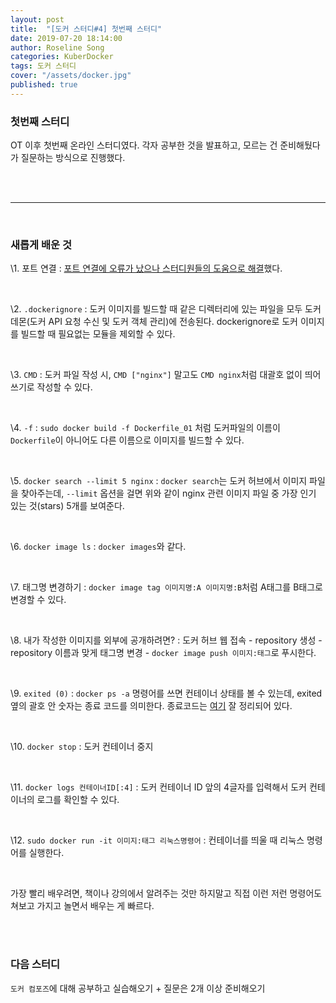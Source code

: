```yaml
---
layout: post
title:  "[도커 스터디#4] 첫번째 스터디"
date: 2019-07-20 18:14:00
author: Roseline Song
categories: KuberDocker
tags: 도커 스터디
cover: "/assets/docker.jpg"
published: true
---
```


### 첫번째 스터디 

OT 이후 첫번째 온라인 스터디였다. 
각자 공부한 것을 발표하고, 모르는 건 준비해뒀다가 질문하는 방식으로 진행했다. 

<br>
<br>

<hr>

<br>

### 새롭게 배운 것

\1. 포트 연결 : [포트 연결에 오류가 났으나 스터디원들의 도움으로 해결](https://roseline124.github.io/daily-study/2019/07/17/Study-190717-docker-study03.html)했다. 

<br>

\2. `.dockerignore` : 도커 이미지를 빌드할 때 같은 디렉터리에 있는 파일을 모두 도커 데몬(도커 API 요청 수신 및 도커 객체 관리)에 전송된다. dockerignore로 도커 이미지를 빌드할 때 필요없는 모듈을 제외할 수 있다.

<br>

\3. `CMD` : 도커 파일 작성 시, `CMD ["nginx"]` 말고도 `CMD nginx`처럼 대괄호 없이 띄어쓰기로 작성할 수 있다.  

<br>

\4. `-f` : `sudo docker build -f Dockerfile_01` 처럼 도커파일의 이름이 `Dockerfile`이 아니어도 다른 이름으로 이미지를 빌드할 수 있다. 

<br>

\5. `docker search --limit 5 nginx` : `docker search`는 도커 허브에서 이미지 파일을 찾아주는데, `--limit` 옵션을 걸면 위와 같이 nginx 관련 이미지 파일 중 가장 인기 있는 것(stars) 5개를 보여준다. 

<br>

\6. `docker image ls` : `docker images`와 같다. 

<br>

\7. 태그명 변경하기 : `docker image tag 이미지명:A 이미지명:B`처럼 A태그를 B태그로 변경할 수 있다. 

<br>

\8. 내가 작성한 이미지를 외부에 공개하려면? : 도커 허브 웹 접속 - repository 생성 - repository 이름과 맞게 태그명 변경 - `docker image push 이미지:태그`로 푸시한다.

<br>

\9. `exited (0)` : `docker ps -a` 명령어를 쓰면 컨테이너 상태를 볼 수 있는데, exited 옆의 괄호 안 숫자는 종료 코드를 의미한다. 종료코드는 [여기](http://blog.naver.com/PostView.nhn?blogId=alice_k106&logNo=221310477844&parentCategoryNo=&categoryNo=21&viewDate=&isShowPopularPosts=true&from=search) 잘 정리되어 있다.

<br>

\10. `docker stop` : 도커 컨테이너 중지 

<br>

\11. `docker logs 컨테이너ID[:4]` : 도커 컨테이너 ID 앞의 4글자를 입력해서 도커 컨테이너의 로그를 확인할 수 있다. 

<br>

\12. `sudo docker run -it 이미지:태그 리눅스명령어` : 컨테이너를 띄울 때 리눅스 명령어를 실행한다.  

<br>

가장 빨리 배우려면, 책이나 강의에서 알려주는 것만 하지말고 직접 이런 저런 명령어도 쳐보고 가지고 놀면서 배우는 게 빠르다.  


<br>
<br>


### 다음 스터디 

`도커 컴포즈`에 대해 공부하고 실습해오기 + 질문은 2개 이상 준비해오기 

<br>
<br>
